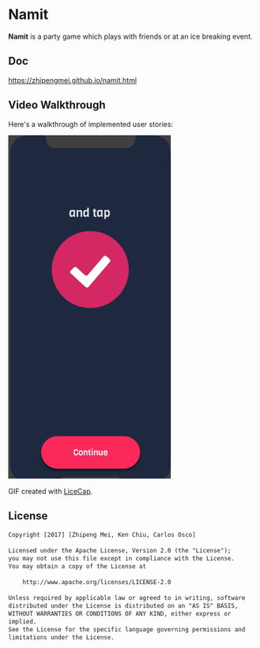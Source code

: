 # Namit

**Namit** is a party game which plays with friends or at an ice breaking event.

## Doc
https://zhipengmei.github.io/namit.html

## Video Walkthrough 

Here's a walkthrough of implemented user stories:

<img src='https://github.com/ZhipengMei/Namit/blob/master/Namit%20Design/namit.gif' title='Video Walkthrough' width='' alt='Video Walkthrough' />

GIF created with [LiceCap](http://www.cockos.com/licecap/).

## License

    Copyright [2017] [Zhipeng Mei, Ken Chiu, Carlos Osco]

    Licensed under the Apache License, Version 2.0 (the "License");
    you may not use this file except in compliance with the License.
    You may obtain a copy of the License at

        http://www.apache.org/licenses/LICENSE-2.0

    Unless required by applicable law or agreed to in writing, software
    distributed under the License is distributed on an "AS IS" BASIS,
    WITHOUT WARRANTIES OR CONDITIONS OF ANY KIND, either express or implied.
    See the License for the specific language governing permissions and
    limitations under the License.

